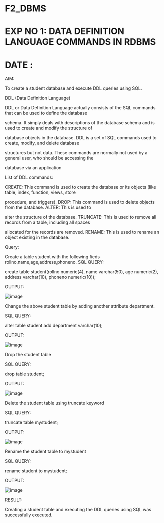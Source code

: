# F2_DBMS

# EXP NO 1: DATA DEFINITION LANGUAGE COMMANDS IN RDBMS

# DATE :
 
AIM:



To create a student database and execute DDL queries using SQL. 


DDL (Data Definition Language)



DDL or Data Definition Language actually consists of the SQL commands that can be used to define the database

schema. It simply deals with descriptions of the database schema and is used to create and modify the structure of

database objects in the database. DDL is a set of SQL commands used to create, modify, and delete database

structures but not data. These commands are normally not used by a general user, who should be accessing the

database via an application


List of DDL commands:



CREATE: This command is used to create the database or its objects (like table, index, function, views, store

procedure, and triggers). DROP: This command is used to delete objects from the database. ALTER: This is used to

alter the structure of the database. TRUNCATE: This is used to remove all records from a table, including all spaces

allocated for the records are removed. RENAME: This is used to rename an object existing in the database.



Query:


Create a table student with the following fieds rollno,name,age,address,phoneno.
SQL QUERY:

create table student(rollno numeric(4), name varchar(50), age numeric(2), address varchar(10), phoneno numeric(10));

OUTPUT:


![image](https://github.com/laxman2054/F2_DBMS/assets/118680826/743ce863-baa4-448d-b9c4-cb2533c7b771)


Change the above student table by adding another attribute department.

SQL QUERY:

alter table student add department varchar(10);

OUTPUT:


![image](https://github.com/laxman2054/F2_DBMS/assets/118680826/9f093016-e978-4660-9e50-98f30d80ab48)


Drop the student table


SQL QUERY:

drop table student;

OUTPUT:

![image](https://github.com/laxman2054/F2_DBMS/assets/118680826/25bf1490-1ea0-4f5a-8a5c-6a5eb67b9d30)


Delete the student table using truncate keyword



SQL QUERY:

truncate table mystudent;

OUTPUT:

![image](https://github.com/laxman2054/F2_DBMS/assets/118680826/019b94ae-df83-4f6e-80a9-21fad1cf233b)


Rename the student table to mystudent



SQL QUERY:

rename student to mystudent;

OUTPUT:


![image](https://github.com/laxman2054/F2_DBMS/assets/118680826/2d34ad19-9bf7-4155-982e-6ac2d453ee41)


RESULT:




Creating a student table and executing the DDL queries using SQL was successfully executed.













